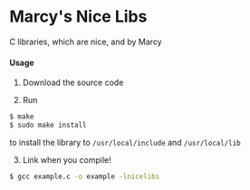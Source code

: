 Marcy's Nice Libs
===

C libraries, which are nice, and by Marcy

#### Usage

1. Download the source code

2. Run

```bash
$ make
$ sudo make install
```
to install the library to `/usr/local/include` and `/usr/local/lib`

3. Link when you compile!

```bash
$ gcc example.c -o example -lnicelibs
```
